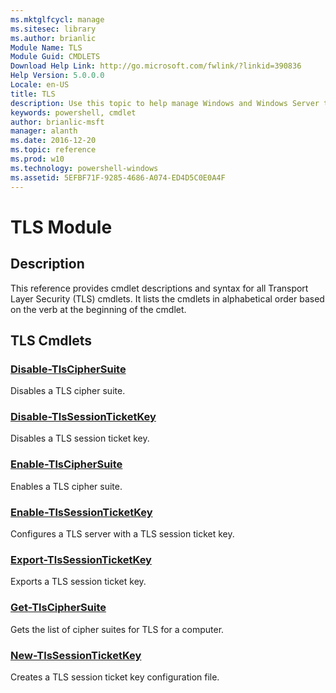 ```yaml
---
ms.mktglfcycl: manage
ms.sitesec: library
ms.author: brianlic
Module Name: TLS
Module Guid: CMDLETS
Download Help Link: http://go.microsoft.com/fwlink/?linkid=390836
Help Version: 5.0.0.0
Locale: en-US
title: TLS
description: Use this topic to help manage Windows and Windows Server technologies with Windows PowerShell.
keywords: powershell, cmdlet
author: brianlic-msft
manager: alanth
ms.date: 2016-12-20
ms.topic: reference
ms.prod: w10
ms.technology: powershell-windows
ms.assetid: 5EFBF71F-9285-4686-A074-ED4D5C0E0A4F
---
```


# TLS Module
## Description
This reference provides cmdlet descriptions and syntax for all Transport Layer Security (TLS) cmdlets. It lists the cmdlets in alphabetical order based on the verb at the beginning of the cmdlet.

## TLS Cmdlets
### [Disable-TlsCipherSuite](./Disable-TlsCipherSuite.md)
Disables a TLS cipher suite.

### [Disable-TlsSessionTicketKey](./Disable-TlsSessionTicketKey.md)
Disables a TLS session ticket key.

### [Enable-TlsCipherSuite](./Enable-TlsCipherSuite.md)
Enables a TLS cipher suite.

### [Enable-TlsSessionTicketKey](./Enable-TlsSessionTicketKey.md)
Configures a TLS server with a TLS session ticket key.

### [Export-TlsSessionTicketKey](./Export-TlsSessionTicketKey.md)
Exports a TLS session ticket key.

### [Get-TlsCipherSuite](./Get-TlsCipherSuite.md)
Gets the list of cipher suites for TLS for a computer.

### [New-TlsSessionTicketKey](./New-TlsSessionTicketKey.md)
Creates a TLS session ticket key configuration file.

